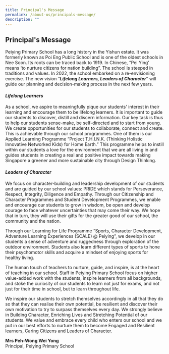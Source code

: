 ```yaml
---
title: Principal's Message
permalink: /about-us/principals-message/
description: ""
---
```

## Principal's Message


Peiying Primary School has a long history in the Yishun estate. It was formerly known as Poi Eng Public School and is one of the oldest schools in Nee Soon. Its roots can be traced back to 1919. In Chinese, “Pei Ying’ means ‘to nurture citizens for nation building”. The school is steeped in traditions and values. In 2022, the school embarked on a re-envisioning exercise. The new vision “**_Lifelong Learners, Leaders of Character_**” will guide our planning and decision-making process in the next few years.

#### _Lifelong Learners_

As a school, we aspire to meaningfully pique our students' interest in their learning and encourage them to be lifelong learners. It is important to guide our students to discover, distill and discern information. Our key task is thus to help our students sense-make, be self-directed and to start from young. We create opportunities for our students to collaborate, connect and create. This is achievable through our school programmes. One of them is our Applied Learning Programme “Project T.H.I.N.K. (Thinking Holistic Innovative Networked Kids) for Home Earth.” This programme helps to instill within our students a love for the environment that we are all living in and guides students in creating a real and positive impact towards making Singapore a greener and more sustainable city through Design Thinking.

#### _Leaders of Character_

We focus on character-building and leadership development of our students and are guided by our school values: PRIDE which stands for Perseverance, Respect, Integrity, Diligence and Empathy. Through our Citizenship and Character Programmes and Student Development Programmes, we enable and encourage our students to grow in wisdom, be open and develop courage to face whatever uncertainties that may come their way. We hope that in turn, they will use their gifts for the greater good of our school, the community and the nation.

Through our Learning for Life Programme “Sports, Character Development, Adventure Learning Experiences (SCALE) @ Peiying”, we develop in our students a sense of adventure and ruggedness through exploration of the outdoor environment. Students also learn different types of sports to hone their psychomotor skills and acquire a mindset of enjoying sports for healthy living.

The human touch of teachers to nurture, guide, and inspire, is at the heart of teaching in our school. Staff in Peiying Primary School focus on higher value-added work with the students, inspire learners from all backgrounds, and stoke the curiosity of our students to learn not just for exams, and not just for their time in school, but to learn throughout life.

We inspire our students to stretch themselves accordingly in all that they do so that they can realise their own potential, be resilient and discover their own motivation to try to surpass themselves every day. We strongly believe in Building Character, Enriching Lives and Stretching Potential of our students. We value and embrace every child who enters our school and we put in our best efforts to nurture them to become Engaged and Resilient learners, Caring Citizens and Leaders of Character.

  

**Mrs Peh-Wong Wei Yong**<br>
Principal, Peiying Primary School
